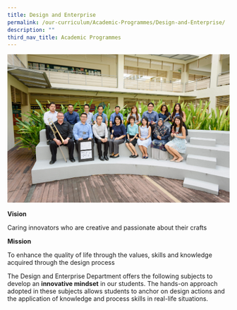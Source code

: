 ```yaml
---
title: Design and Enterprise
permalink: /our-curriculum/Academic-Programmes/Design-and-Enterprise/
description: ""
third_nav_title: Academic Programmes
---
```

![](/images/Our%20Curriculum/Academic%20Programmes/Design%20and%20Enterprise/D1.jpg)

**Vision**

Caring innovators who are creative and passionate about their crafts 

  

**Mission**

To enhance the quality of life through the values, skills and knowledge acquired through the design process

  

The Design and Enterprise Department offers the following subjects to develop an **innovative mindset** in our students. The hands-on approach adopted in these subjects allows students to anchor on design actions and the application of knowledge and process skills in real-life situations.